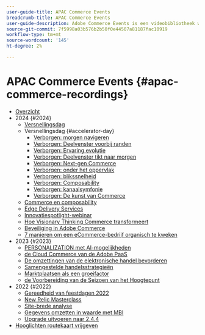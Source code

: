 ```yaml
---
user-guide-title: APAC Commerce Events
breadcrumb-title: APAC Commerce Events
user-guide-description: Adobe Commerce Events is een videobibliotheek waar experts en collega's hun gedachten en ideeën over het gebruik van Adobe Commerce hebben gedeeld.
source-git-commit: 7f5998a03b576b2b50f0e44507a81187fac10919
workflow-type: tm+mt
source-wordcount: '145'
ht-degree: 2%

---
```



# APAC Commerce Events {#apac-commerce-recordings}

+ [Overzicht](overview.md)
+ 2024 {#2024}
   + [Versnellingsdag](2024/accelerator-day/overview.md)
   + Versnellingsdag {#accelerator-day}
      + [Verborgen: morgen navigeren](./2024/accelerator-day/navigating-tomorrow.md)
      + [Verborgen: Deelvenster voorbij randen](./2024/accelerator-day/panel-beyond-borders.md)
      + [Verborgen: Ervaring evolutie](./2024/accelerator-day/experience-evolution.md)
      + [Verborgen: Deelvenster tikt naar morgen](./2024/accelerator-day/panel-tapping-into-tomorrow.md)
      + [Verborgen: Next-gen Commerce](./2024/accelerator-day/next-gen-commerce.md)
      + [Verborgen: onder het oppervlak](./2024/accelerator-day/beneath-the-surface.md)
      + [Verborgen: blikssnelheid](./2024/accelerator-day/lightning-speed.md)
      + [Verborgen: Composability](./2024/accelerator-day/composability.md)
      + [Verborgen: kanaalsymfonie](./2024/accelerator-day/cross-channel-symphony.md)
      + [Verborgen: De kunst van Commerce](./2024/accelerator-day/the-art-of-commerce.md)
   + [Commerce en composability](2024/commerce-and-composability.md)
   + [Edge Delivery Services](2024/edge-delivery-services.md)
   + [Innovatiespotlight-webinar](2024/innovation-spotlight.md)
   + [Hoe Visionary Thinking Commerce transformeert](2024/visionary-thinking.md)
   + [Beveiliging in Adobe Commerce](2024/security-overview.md)
   + [7 manieren om een eCommerce-bedrijf organisch te kweken](2024/grow-ecommerce-business.md)
+ 2023 {#2023}
   + [PERSONALIZATION met AI-mogelijkheden](2023/ai-personalisation.md)
   + [ de Cloud Commerce van de Adobe PaaS ](2023/adobes-paas-cloud-commerce.md)
   + [De omzettingen van de elektronische handel bevorderen](2023/ecommerce-conversions.md)
   + [Samengestelde handelsstrategieën](2023/composable-commerce.md)
   + [Marktplaatsen als een groeifactor](2023/marketplaces.md)
   + [ de Voorbereiding van de Seizoen van het Hoogtepunt ](2023/peak-season-prep.md)
+ 2022 {#2022}
   + [Gereedheid van feestdagen 2022](2022/holiday.md)
   + [New Relic Masterclass](2022/new-relic.md)
   + [Site-brede analyse](2022/analysis-tool.md)
   + [Gegevens omzetten in waarde met MBI](2022/mbi.md)
   + [Upgrade uitvoeren naar 2.4.4](2022/upgrade.md)
+ [Hooglichten routekaart vrijgeven](release-highlights.md)

<!--+ Commerce Events {#commerce-events}
  + [Overview](commerce-events/overview.md)
  + 2022 {#2022}
    + [Top Tips and Tricks for Adobe Campaign Standard](customer-journeys/2022/tips-and-tricks.md)
    + [Develop and customize data models in Adobe [!DNL Campaign Classic]](customer-journeys/2022/data-models.md)

+ Data and insights {#commerce-release-updates}
  + [Overview](commerce-release-updates/overview.md)
  + 2022 {#2022}
    + [Innovations and trends](data-and-insights/2022/innovations.md)
    + [Sensei and Analysis Workspace](data-and-insights/2022/sensei.md)
    + [Personalize and automate with Adobe Target](data-and-insights/2022/personalize.md)
    + [Analytics and Target applications for Mobile and Apps](data-and-insights/2022/mobile-and-apps.md)
    + [Cross Device Analytics and Customer Journey Analytics](data-and-insights/2022/cross-device-analytics.md) -->